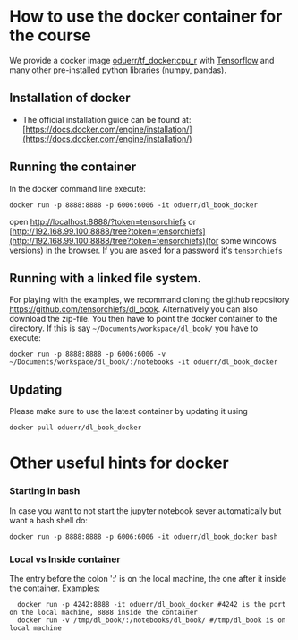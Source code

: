 # How to use the docker container for the course


We provide a docker image [oduerr/tf_docker:cpu_r](https://github.com/oduerr/dl_book_docker) with [Tensorflow](http://www.tensorflow.org) and many other pre-installed python libraries (numpy, pandas).

## Installation of docker

* The official installation guide can be found at: [https://docs.docker.com/engine/installation/](https://docs.docker.com/engine/installation/)



## Running the container
In the docker command line execute:
```{bash}
docker run -p 8888:8888 -p 6006:6006 -it oduerr/dl_book_docker
```
open [http://localhost:8888/?token=tensorchiefs](http://localhost:8888/?token=tensorchiefs) or [http://192.168.99.100:8888/tree?token=tensorchiefs](http://192.168.99.100:8888/tree?token=tensorchiefs)(for some windows versions) in the browser. If you are asked for a password it's `tensorchiefs`

## Running with a linked file system.
For playing with the examples, we recommand cloning the github repository https://github.com/tensorchiefs/dl_book. Alternatively you can also download the zip-file. You then have to point the docker container to the directory. If this is say `~/Documents/workspace/dl_book/` you have to execute:

```
docker run -p 8888:8888 -p 6006:6006 -v ~/Documents/workspace/dl_book/:/notebooks -it oduerr/dl_book_docker
```

## Updating
Please make sure to use the latest container by updating it using 

```
docker pull oduerr/dl_book_docker
```

# Other useful hints for docker

### Starting in bash
In case you want to not start the jupyter notebook sever automatically but want a bash shell do:

```
docker run -p 8888:8888 -p 6006:6006 -it oduerr/dl_book_docker bash
```

### Local vs Inside container
The entry before the colon ':' is on the local machine, the one after it inside the container. Examples:

```
  docker run -p 4242:8888 -it oduerr/dl_book_docker #4242 is the port on the local machine, 8888 inside the container
  docker run -v /tmp/dl_book/:/notebooks/dl_book/ #/tmp/dl_book is on local machine
```
